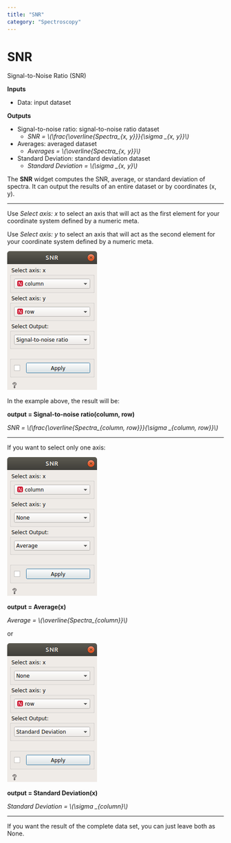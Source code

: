 ```yaml
---
title: "SNR"
category: "Spectroscopy"
---
```

SNR
===============

Signal-to-Noise Ratio (SNR)

**Inputs**

- Data: input dataset

**Outputs**

- Signal-to-noise ratio: signal-to-noise ratio dataset
    - *SNR = \\(\frac{\overline{Spectra_{x, y}}}{\sigma _{x, y}}\\)*
- Averages: averaged dataset
    - *Averages = \\(\overline{Spectra_{x, y}}\\)*
- Standard Deviation: standard deviation dataset
    - *Standard Deviation = \\(\sigma _{x, y}\\)*

The **SNR** widget computes the SNR, average, or standard deviation of spectra. It can output the results of an entire dataset or by coordinates (x, y).

------------
Use *Select axis: x* to select an axis that will act as the first element for your coordinate system defined by a numeric meta.

Use *Select axis: y* to select an axis that will act as the second element for your coordinate system defined by a numeric meta.

![](/widget-catalog/spectroscopy/images/snr_print.png)

In the example above, the result will be:

**output = Signal-to-noise ratio(column, row)**

*SNR = \\(\frac{\overline{Spectra_{column, row}}}{\sigma _{column, row}}\\)*
________________

If you want to select only one axis:


![](/widget-catalog/spectroscopy/images/snr_average_x.png)

**output = Average(x)**

*Average = \\(\overline{Spectra_{column}}\\)*
 
 or
 
 
![](/widget-catalog/spectroscopy/images/snr_std_y.png)

**output = Standard Deviation(x)**

*Standard Deviation = \\(\sigma _{column}\\)*
___________

If you want the result of the complete data set, you can just leave both as None.